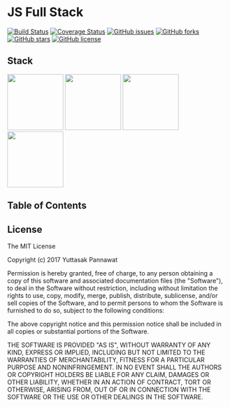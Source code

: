 # JS Full Stack
[![Build Status](https://travis-ci.org/yuttasakcom/JSFullStack.svg?branch=master)](https://travis-ci.org/yuttasakcom/JSFullStack)
[![Coverage Status](https://img.shields.io/coveralls/github/yuttasakcom/JSFullStack/master.svg)](https://coveralls.io/github/yuttasakcom/JSFullStack?branch=master)
[![GitHub issues](https://img.shields.io/github/issues/yuttasakcom/JSFullStack.svg)](https://github.com/yuttasakcom/JSFullStack/issues)
[![GitHub forks](https://img.shields.io/github/forks/yuttasakcom/JSFullStack.svg)](https://github.com/yuttasakcom/JSFullStack/network)
[![GitHub stars](https://img.shields.io/github/stars/yuttasakcom/JSFullStack.svg)](https://github.com/yuttasakcom/JSFullStack/stargazers)
[![GitHub license](https://img.shields.io/github/license/yuttasakcom/JSFullStack.svg)](https://github.com/yuttasakcom/JSFullStack/blob/master/LICENSE)

## Stack
<img src="https://github.com/yuttasakcom/JSFullStack/blob/master/statics/img/nodejs.svg" width="128" /> <img src="https://github.com/yuttasakcom/JSFullStack/blob/master/statics/img/react.png" width="128" /> <img src="https://github.com/yuttasakcom/JSFullStack/blob/master/statics/img/es6.svg" width="128" /> <img src="https://github.com/yuttasakcom/JSFullStack/blob/master/statics/img/webpack.svg" width="128" />

## Table of Contents

## License
The MIT License

Copyright (c) 2017 Yuttasak Pannawat

Permission is hereby granted, free of charge, to any person obtaining a copy of this software and associated documentation files (the "Software"), to deal in the Software without restriction, including without limitation the rights to use, copy, modify, merge, publish, distribute, sublicense, and/or sell copies of the Software, and to permit persons to whom the Software is furnished to do so, subject to the following conditions:

The above copyright notice and this permission notice shall be included in all copies or substantial portions of the Software.

THE SOFTWARE IS PROVIDED "AS IS", WITHOUT WARRANTY OF ANY KIND, EXPRESS OR IMPLIED, INCLUDING BUT NOT LIMITED TO THE WARRANTIES OF MERCHANTABILITY, FITNESS FOR A PARTICULAR PURPOSE AND NONINFRINGEMENT. IN NO EVENT SHALL THE AUTHORS OR COPYRIGHT HOLDERS BE LIABLE FOR ANY CLAIM, DAMAGES OR OTHER LIABILITY, WHETHER IN AN ACTION OF CONTRACT, TORT OR OTHERWISE, ARISING FROM, OUT OF OR IN CONNECTION WITH THE SOFTWARE OR THE USE OR OTHER DEALINGS IN THE SOFTWARE.